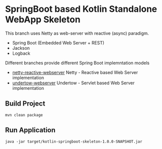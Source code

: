 # SpringBoot based Kotlin Standalone WebApp Skeleton

This branch uses Netty as web-server with reactive (async) paradigm.

- Spring Boot (Embedded Web Server + REST)
- Jackson
- Logback

Different branches provide different Spring Boot implemntation models
- [netty-reactive-webserver](https://github.com/oeil/kotlin-springboot-skeleton/tree/netty-reactive-webserver) Netty - Reactive based Web Server implementation
- [undertow-webserver](https://github.com/oeil/kotlin-springboot-skeleton/tree/undertow-webserver) Undertow - Servlet based Web Server implementation

## Build Project
```
mvn clean package
```

## Run Application
```
java -jar target/kotlin-springboot-skeleton-1.0.0-SNAPSHOT.jar
```
